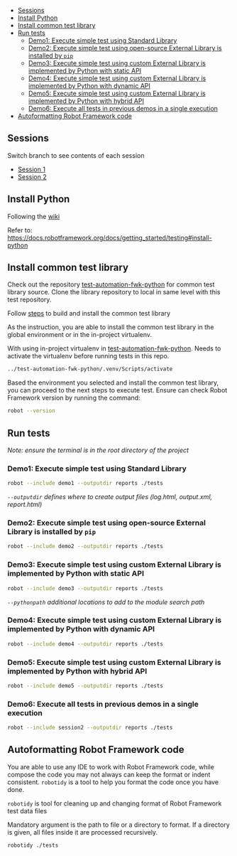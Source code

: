 <!-- TOC -->
  * [Sessions](#sessions)
  * [Install Python](#install-python)
  * [Install common test library](#install-common-test-library)
  * [Run tests](#run-tests)
    * [Demo1: Execute simple test using Standard Library](#demo1-execute-simple-test-using-standard-library)
    * [Demo2: Execute simple test using open-source External Library is installed by `pip`](#demo2-execute-simple-test-using-open-source-external-library-is-installed-by-pip)
    * [Demo3: Execute simple test using custom External Library is implemented by Python with static API](#demo3-execute-simple-test-using-custom-external-library-is-implemented-by-python-with-static-api)
    * [Demo4: Execute simple test using custom External Library is implemented by Python with dynamic API](#demo4-execute-simple-test-using-custom-external-library-is-implemented-by-python-with-dynamic-api)
    * [Demo5: Execute simple test using custom External Library is implemented by Python with hybrid API](#demo5-execute-simple-test-using-custom-external-library-is-implemented-by-python-with-hybrid-api)
    * [Demo6: Execute all tests in previous demos in a single execution](#demo6-execute-all-tests-in-previous-demos-in-a-single-execution)
  * [Autoformatting Robot Framework code](#autoformatting-robot-framework-code)
<!-- TOC -->

## Sessions

Switch branch to see contents of each session

- [Session 1](../../tree/session1)
- [Session 2](../../tree/session2)

## Install Python

Following
the [wiki](https://github.com/NDViet/test-automation-fwk-python/wiki/Setup-the-project#download-and-install-python)

Refer to: https://docs.robotframework.org/docs/getting_started/testing#install-python

## Install common test library

Check out the repository [test-automation-fwk-python](../../../test-automation-fwk-python) for common test library
source. Clone the library repository to local in same level with this test repository.

Follow [steps](../../../test-automation-fwk-python#build-and-install-common-test-library) to build and install the
common test library

As the instruction, you are able to install the common test library in the global environment or in the in-project
virtualenv.

With using in-project virtualenv in [test-automation-fwk-python](../../../test-automation-fwk-python). Needs to activate
the virtualenv before running tests in this repo.

```Bash
../test-automation-fwk-python/.venv/Scripts/activate
```

Based the environment you selected and install the common test library, you can proceed to the next steps to execute
test. Ensure can check Robot Framework version by running the command:

```Bash
robot --version
```

## Run tests

_Note: ensure the terminal is in the root directory of the project_

### Demo1: Execute simple test using Standard Library

```Bash
robot --include demo1 --outputdir reports ./tests
```

_`--outputdir` defines where to create output files (log.html, output.xml, report.html)_

### Demo2: Execute simple test using open-source External Library is installed by `pip`

```Bash
robot --include demo2 --outputdir reports ./tests
```

### Demo3: Execute simple test using custom External Library is implemented by Python with static API

```Bash
robot --include demo3 --outputdir reports ./tests
```

_`--pythonpath` additional locations to add to the module search path_

### Demo4: Execute simple test using custom External Library is implemented by Python with dynamic API

```Bash
robot --include demo4 --outputdir reports ./tests
```

### Demo5: Execute simple test using custom External Library is implemented by Python with hybrid API

```Bash
robot --include demo5 --outputdir reports ./tests
```

### Demo6: Execute all tests in previous demos in a single execution

```Bash
robot --include session2 --outputdir reports ./tests
```

## Autoformatting Robot Framework code

You are able to use any IDE to work with Robot Framework code, while compose the code you may not always can keep the
format or indent consistent. `robotidy` is a tool to help you format the code once you have done.

`robotidy` is tool for cleaning up and changing format of Robot Framework test data files

Mandatory argument is the path to file or a directory to format. If a directory is given, all files inside it are
processed recursively.

```Bash
robotidy ./tests
```